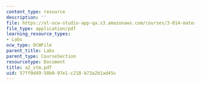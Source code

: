 ```yaml
---
content_type: resource
description: ''
file: https://ol-ocw-studio-app-qa.s3.amazonaws.com/courses/3-014-materials-laboratory-fall-2006/57ff0d4958b097e1c218b73a2b1ad45c_a2_stm.pdf
file_type: application/pdf
learning_resource_types:
- Labs
ocw_type: OCWFile
parent_title: Labs
parent_type: CourseSection
resourcetype: Document
title: a2_stm.pdf
uid: 57ff0d49-58b0-97e1-c218-b73a2b1ad45c
---
```

